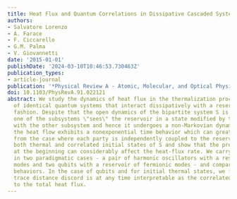 ```yaml
---
title: Heat Flux and Quantum Correlations in Dissipative Cascaded Systems
authors:
- Salvatore Lorenzo
- A. Farace
- F. Ciccarello
- G.M. Palma
- V. Giovannetti
date: '2015-01-01'
publishDate: '2024-03-10T10:46:53.730463Z'
publication_types:
- article-journal
publication: '*Physical Review A - Atomic, Molecular, and Optical Physics*'
doi: 10.1103/PhysRevA.91.022121
abstract: We study the dynamics of heat flux in the thermalization process of a pair
  of identical quantum systems that interact dissipatively with a reservoir in a cascaded
  fashion. Despite that the open dynamics of the bipartite system S is globally Lindbladian,
  one of the subsystems \"sees\" the reservoir in a state modified by the interaction
  with the other subsystem and hence it undergoes a non-Markovian dynamics. As a consequence,
  the heat flow exhibits a nonexponential time behavior which can greatly deviate
  from the case where each party is independently coupled to the reservoir. We investigate
  both thermal and correlated initial states of S and show that the presence of correlations
  at the beginning can considerably affect the heat-flux rate. We carry out our study
  in two paradigmatic cases - a pair of harmonic oscillators with a reservoir of bosonic
  modes and two qubits with a reservoir of fermionic modes - and compare the corresponding
  behaviors. In the case of qubits and for initial thermal states, we find that the
  trace distance discord is at any time interpretable as the correlated contribution
  to the total heat flux.
---
```

